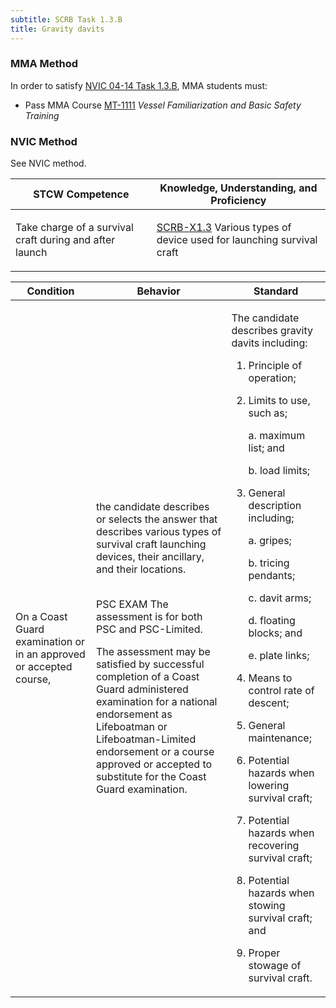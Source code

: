 ```yaml
---
subtitle: SCRB Task 1.3.B 
title: Gravity davits
---
```



### MMA Method

In order to satisfy  [NVIC 04-14  Task  1.3.B]({{site.baseurl}}/assets/images/nvic-04-14.pdf), MMA students must:

* Pass MMA Course [MT-1111]( {{site.baseurl}}/courses/MT-1111) *Vessel Familiarization and Basic Safety Training*


### NVIC Method

<a onclick="togglevisibility('nvic_methods')" >See NVIC method.</a>

<div id='nvic_methods' class='hide'>

<table>
<thead>
<tr>
<th class='forty'> STCW Competence </th>
<th class='sixty'> Knowledge, Understanding, and Proficiency </th>
</tr>
</thead>




<tbody>
<tr><td markdown='1'>

Take charge of a survival craft during and after launch

</td><td markdown='1'>

[SCRB-X1.3](../../tables/621.html#SCRB-X1.3) Various types of device used for launching survival craft

</td></tr>


</tbody>
</table>


<table>
<thead>
<tr><th class='twenty'>  Condition </th><th class='twenty'> Behavior </th><th  class='sixty'>Standard </th></tr>
</thead>
<tbody >



<tr><td markdown='1'>

On a Coast Guard examination or in an approved or accepted course,

</td><td markdown='1'>

the candidate describes or selects the answer that describes various types of survival craft launching devices, their ancillary, and their locations.

<br>

<div class="tooltip">PSC
EXAM
<span class="tooltiptext">
The assessment is for both PSC and PSC-Limited. 

The assessment may be satisfied by successful completion of a Coast Guard administered examination for a national endorsement as
Lifeboatman or Lifeboatman-Limited endorsement or a course approved or accepted to substitute for the Coast Guard examination.
</span>
</div>


</td><td markdown='1'>

The candidate describes gravity davits including:

1. Principle of operation;
2. Limits to use, such as;

	a. maximum list; and 

	b. load limits;

3. General description including;

     a. gripes;

     b. tricing pendants;

     c. davit arms;

     d. floating blocks; and
 
     e. plate links;

4. Means to control rate of descent;
5. General maintenance;
6. Potential hazards when lowering survival craft;
7. Potential hazards when recovering survival craft;
8. Potential hazards when stowing survival craft; and 
9. Proper stowage of survival craft. 

</td></tr>
</tbody>
</table>
</div>
